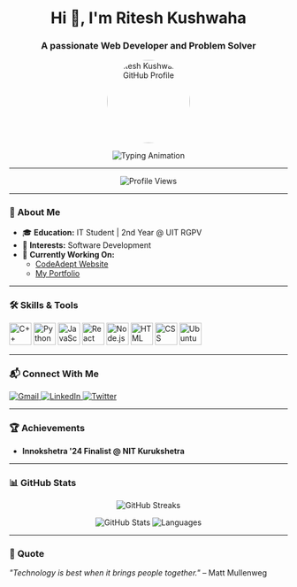 <h1 align="center">Hi 👋, I'm Ritesh Kushwaha</h1>
<h3 align="center">A passionate Web Developer and Problem Solver</h3>

<p align="center">
  <img src="https://github.com/riteshkushwaha7.png" alt="Ritesh Kushwaha's GitHub Profile" width="150" style="border-radius: 50%;"/>
</p>

<p align="center">
  <img src="https://readme-typing-svg.demolab.com?font=Fira+Code&weight=500&size=20&pause=1000&color=58A6FF&width=435&lines=Web+Developer+|+Problem+Solver;Graduating+in+2027" alt="Typing Animation"/>
</p>

---

<p align="center">
  <img src="https://komarev.com/ghpvc/?username=riteshkushwaha7&label=PROFILE+VIEWS&color=blueviolet&style=flat" alt="Profile Views" />
<!--   <img src="https://img.shields.io/badge/Focus-Software%20Development%20%26%20Cybersecurity-gradient?style=for-the-badge" alt="Focus Badge" />
  <img src="https://img.shields.io/github/followers/riteshkushwaha7?style=for-the-badge" alt="Followers Badge" /> -->
</p>

---

### 🔭 **About Me**  
- 🎓 **Education:** IT Student | 2nd Year @ UIT RGPV  
- 🌱 **Interests:** Software Development 
- 🎯 **Currently Working On:**  
  - [CodeAdept Website](https://github.com/riteshkushwaha7/Projects/tree/main/CodeAdept%208.0)  
  - [My Portfolio](https://github.com/riteshkushwaha7/My-Portfolio)

---

### 🛠️ **Skills & Tools**  
<p>
  <img src="https://img.icons8.com/color/48/000000/c-plus-plus-logo.png" alt="C++" width="40" />
  <img src="https://img.icons8.com/color/48/000000/python.png" alt="Python" width="40" />
  <img src="https://img.icons8.com/color/48/000000/javascript.png" alt="JavaScript" width="40" />
  <img src="https://img.icons8.com/color/48/000000/react-native.png" alt="React" width="40" />
  <img src="https://img.icons8.com/color/48/000000/nodejs.png" alt="Node.js" width="40" />
  <img src="https://img.icons8.com/color/48/000000/html-5--v1.png" alt="HTML" width="40" />
  <img src="https://img.icons8.com/color/48/000000/css3.png" alt="CSS" width="40" />
  <img src="https://img.icons8.com/color/48/000000/ubuntu--v1.png" alt="Ubuntu" width="40" />
</p>

---

### 📬 **Connect With Me**  
<p>
  <a href="mailto:riteshkushwaha497@gmail.com">
    <img src="https://img.icons8.com/color/48/000000/gmail-new.png" alt="Gmail" />
  </a>
  <a href="https://linkedin.com/in/riteshkushwaha7">
    <img src="https://img.icons8.com/color/48/000000/linkedin.png" alt="LinkedIn" />
  </a>
  <a href="https://twitter.com/cyberrk">
    <img src="https://img.icons8.com/color/48/000000/twitter--v1.png" alt="Twitter" />
  </a>
</p>

---

### 🏆 **Achievements**  
- **Innokshetra '24 Finalist @ NIT Kurukshetra**

---

### 📊 **GitHub Stats**  
<p align="center">
  <img src="https://github-readme-streak-stats.herokuapp.com/?user=riteshkushwaha7&theme=radical&fire=FF6010" alt="GitHub Streaks" />
</p>
<p align="center">
  <img src="https://github-readme-stats.vercel.app/api?username=riteshkushwaha7&show_icons=true&theme=radical" alt="GitHub Stats" />
  <img src="https://github-readme-stats.vercel.app/api/top-langs?username=riteshkushwaha7&layout=compact&langs_count=8&theme=radical" alt="Languages" />
</p>

---

### 🌟 **Quote**  
*"Technology is best when it brings people together."* – Matt Mullenweg
